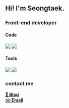 
## Hi! I'm Seongtaek.

### Front-end developer

#### Code
<img src="https://img.shields.io/badge/javascript-yellow?style=flat-square&logo=javascript&logoColor=black"/> <img src="https://img.shields.io/badge/Typescript-blue?style=flat-square&logo=Typescript&logoColor=white"/>
#### Tools 
<img src="https://img.shields.io/badge/React-61DAFB?style=flat-square&logo=react&logoColor=white"/> <img src="https://img.shields.io/badge/Next.js-black?style=flat-square&logo=next.js&logoColor=white"/> 

### contact me
**[🔗 Blog](https://velog.io/@st_hwang)**<br>
**[✉️ Email](mailto:hst92124@gmail.com)**<br>

